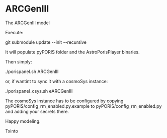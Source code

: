 # ARCGenIII

The ARCGenIII model

Execute:

git submodule update --init --recursive

It will populate pyPORIS folder and the AstroPorisPlayer binaries.

Then simply:

./porispanel.sh ARCGenIII

or, if wantint to sync it with a cosmoSys instance:

./porispanel_csys.sh eARCGenIII

The cosmoSys instance has to be configured by copying pyPORIS/config_rm_enabled.py.example to pyPORIS/config_rm_enabled.py and adding your secrets there.

Happy modeling.

Txinto
